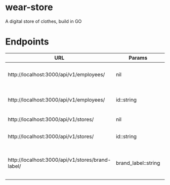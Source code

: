 # wear-store
A digital store of clothes, build in GO

# Endpoints

| URL | Params | Description |
|-----|--------|-------------|
| http://localhost:3000/api/v1/employees/ | nil | Lists all `employees` from all `stores` |
| http://localhost:3000/api/v1/employees/ | id::string | Shows an `employee` with the `id` sent |
| http://localhost:3000/api/v1/stores/ | nil | Lists all `stores` |
| http://localhost:3000/api/v1/stores/ | id::string | Shows a `store` with the `id` sent |
| http://localhost:3000/api/v1/stores/brand-label/ | brand_label::string | Lists all `stores` with the `brand_label` sent |
